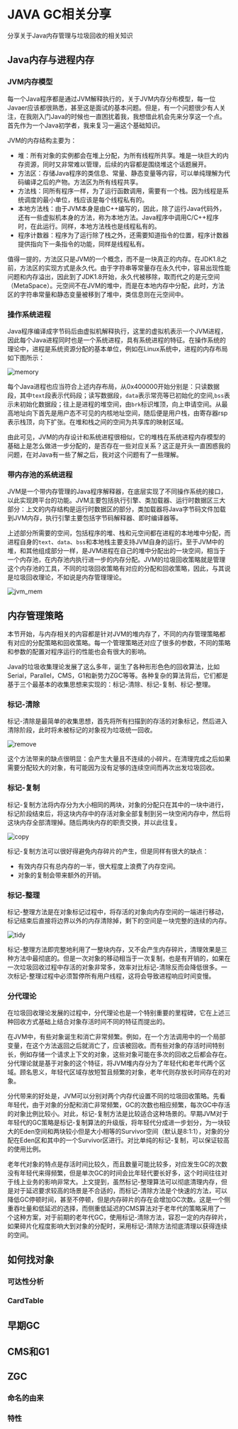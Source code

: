 # JAVA GC相关分享

分享关于Java内存管理与垃圾回收的相关知识

## Java内存与进程内存

### JVM内存模型

每一个Java程序都是通过JVM解释执行的，关于JVM内存分布模型，每一位Javaer应该都很熟悉，甚至这是面试的基本问题。但是，有一个问题很少有人关注，在我刚入门Java的时候也一直困扰着我，我想借此机会先来分享这一个点。首先作为一个Java初学者，我来复习一遍这个基础知识。

JVM的内存结构主要为：

* 堆：所有对象的实例都会在堆上分配，为所有线程所共享。堆是一块巨大的内存资源，同时又非常难以管理，后续的内容都是围绕堆这个话题展开。
* 方法区：存储Java程序的类信息、常量、静态变量等内容，可以单纯理解为代码编译之后的产物。方法区为所有线程共享。
* 方法栈：同所有程序一样，为了运行函数调用，需要有一个栈。因为线程是系统调度的最小单位，栈应该是每个线程私有的。
* 本地方法栈：由于JVM本身是由C++编写的，因此，除了运行Java代码外，还有一些虚拟机本身的方法，称为本地方法。Java程序中调用C/C++程序时，在此运行。同样，本地方法栈也是线程私有的。
* 程序计数器：程序为了运行除了栈之外，还需要知道指令的位置，程序计数器提供指向下一条指令的功能，同样是线程私有。

值得一提的，方法区只是JVM的一个概念，而不是一块真正的内存。在JDK1.8之前，方法区的实现方式是永久代。由于字符串等常量存在永久代中，容易出现性能问题和内存溢出，因此到了JDK1.8开始，永久代被移除，取而代之的是元空间（MetaSpace）。元空间不在JVM的堆中，而是在本地内存中分配，此时，方法区的字符串常量和静态变量被移到了堆中，类信息则在元空间中。

### 操作系统进程

Java程序编译成字节码后由虚拟机解释执行，这里的虚拟机表示一个JVM进程，因此每个Java进程同时也是一个系统进程，具有系统进程的特征。在操作系统的理论中，进程是系统资源分配的基本单位，例如在Linux系统中，进程的内存布局如下图所示：

![memory](memory.png)

每个Java进程也应当符合上述内存布局，从0x400000开始分别是：只读数据段，其中`text`段表示代码段；读写数据段，`data`表示常亮等已初始化的空间,`bss`表示未初始化数据段；往上是进程的堆空间，由`brk`标识堆顶，向上申请空间。从最高地址向下首先是用户态不可见的内核地址空间，随后便是用户栈，由寄存器rsp表示栈顶，向下扩张。在堆和栈之间的空间为共享库的映射区域。

由此可见，JVM的内存设计和系统进程很相似，它的堆栈在系统进程内存模型的基础上是怎么做进一步分配的，是否存在一些对应关系？这正是开头一直困惑我的问题，在对Java有一些了解之后，我对这个问题有了一些理解。

### 带内存池的系统进程

JVM是一个带内存管理的Java程序解释器，在底层实现了不同操作系统的接口，以此实现跨平台的功能。JVM主要包括执行引擎、类加载器、运行时数据区三大部分：上文的内存结构是运行时数据区的部分，类加载器将Java字节码文件加载到JVM内存，执行引擎主要包括字节码解释器、即时编译器等。

上述部分所需要的空间，包括程序的堆、栈和元空间都在进程的本地堆中分配，而进程自身的`text`、`data`、`bss`和本地栈主要支持JVM自身的运行。至于JVM中的堆，和其他组成部分一样，是JVM进程在自己的堆中分配出的一块空间，相当于一个内存池，在内存池内执行进一步的内存分配。JVM的垃圾回收策略就是管理这个内存池的工具，不同的垃圾回收策略有对应的分配和回收策略，因此，与其说是垃圾回收理论，不如说是内存管理理论。

![jvm_mem](jvm_mem.png)

## 内存管理策略

本节开始，与内存相关的内容都是针对JVM的堆内存了，不同的内存管理策略都有对应的分配策略和回收策略。每一个管理策略还对应了很多的参数，不同的策略和参数的配置对程序运行的性能也会有很大的影响。

Java的垃圾收集理论发展了这么多年，诞生了各种形形色色的回收算法，比如Serial，Parallel，CMS，G1和新势力ZGC等等。各种复杂的算法背后，它们都是基于三个最基本的收集思想来实现的：标记-清除、标记-复制、标记-整理。

### 标记-清除

标记-清除是最简单的收集思想，首先将所有扫描到的存活的对象标记，然后进入清除阶段，此时将未被标记的对象视为垃圾统一回收。

![remove](remove.png)

这个方法带来的缺点很明显：会产生大量且不连续的小碎片。在清理完成之后如果需要分配较大的对象，有可能因为没有足够的连续空间而再次出发垃圾回收。

### 标记-复制

标记-复制方法将内存分为大小相同的两块，对象的分配只在其中的一块中进行，标记阶段结束后，将这块内存中的存活对象全部复制到另一块空闲内存中，然后将这块内存全部清理掉。随后两块内存的职责交换，并以此往复。

![copy](copy.png)

标记-复制方法可以很好得避免内存碎片的产生，但是同样有很大的缺点：

* 有效内存只有总内存的一半，很大程度上浪费了内存空间。
* 对象的复制会带来额外的开销。

### 标记-整理

标记-整理方法是在对象标记过程中，将存活的对象向内存空间的一端进行移动，标记结束后直接将边界以外的内存清除掉，剩下的空间是一块完整的连续的内存。

![tidy](tidy.png)

标记-整理方法即完整地利用了一整块内存，又不会产生内存碎片，清理效果是三种方法中最彻底的。但是一次对象的移动相当于一次复制，也是有开销的，如果在一次垃圾回收过程中存活的对象非常多，效率对比标记-清除反而会降低很多。一次标记-整理过程中必须暂停所有用户线程，这将会导致进程响应时间变慢。

### 分代理论

在垃圾回收理论发展的过程中，分代理论也是一个特别重要的里程碑，它在上述三种回收方式基础上结合对象存活时间不同的特征而提出的。

在JVM中，有些对象诞生和消亡非常频繁。例如，在一个方法调用中的一个局部变量，在这个方法返回之后就消亡了，应该被回收。而有些对象的存活时间特别长，例如存储一个请求上下文的对象，这些对象可能在多次的回收之后都会存在。分代理论就是基于对象的这个特征，将JVM堆内存分为了年轻代和老年代两个区域。顾名思义，年轻代区域存放短暂且频繁的对象，老年代则存放长时间存在的对象。

分代带来的好处是，JVM可以分别对两个内存代设置不同的垃圾回收策略。先看年轻代，由于对象的分配和消亡非常频繁，GC的次数也相应频繁，每次GC中存活的对象比例比较小。对此，标记-复制方法是比较适合这种场景的。早期JVM对于年轻代的GC策略是标记-复制算法的升级版，将年轻代分成进一步划分，为一块较大的Eden空间和两块较小但是大小相等的Survivor空间（默认是8:1:1），对象的分配在Eden区和其中的一个Survivor区进行。对比单纯的标记-复制，可以保证较高的使用比例。

老年代对象的特点是存活时间比较久，而且数量可能比较多，对应发生GC的次数没有年轻代来得频繁，但是单次GC的时间会比年轻代要长好多，这个时间往往对于线上业务的影响非常大。上文提到，虽然标记-整理算法可以彻底清理内存，但是对于延迟要求较高的场景是不合适的，而标记-清除方法是个快速的方法，可以降低GC停顿时间，甚至不停顿，但是内存碎片的存在会增加GC次数。这是一个侧重吞吐量和低延迟的选择，而侧重低延迟的CMS算法对于老年代的策略采用了一个这种方案，对于前期的老年代GC，使用标记-清除方法，容忍一定的内存碎片，如果碎片化程度影响大到对象的分配时，采用标记-清除方法彻底清理以获得连续的空间。

## 如何找对象

### 可达性分析

### CardTable

## 早期GC

## CMS和G1

## ZGC

### 命名的由来



### 特性







